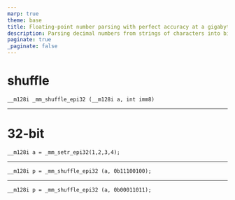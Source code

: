 ```yaml
---
marp: true
theme: base
title: Floating-point number parsing with perfect accuracy at a gigabyte per second
description: Parsing decimal numbers from strings of characters into binary types is a common but relatively expensive task.
paginate: true
_paginate: false
---
```




<!-- ![center](simdjsonlogo.png)-->

<!--  --- -->


# shuffle


```
__m128i _mm_shuffle_epi32 (__m128i a, int imm8)
```

---

# 32-bit

```
__m128i a = _mm_setr_epi32(1,2,3,4);
```



---



```
__m128i p = _mm_shuffle_epi32 (a, 0b11100100);
```


---

```
__m128i p = _mm_shuffle_epi32 (a, 0b00011011);

```

